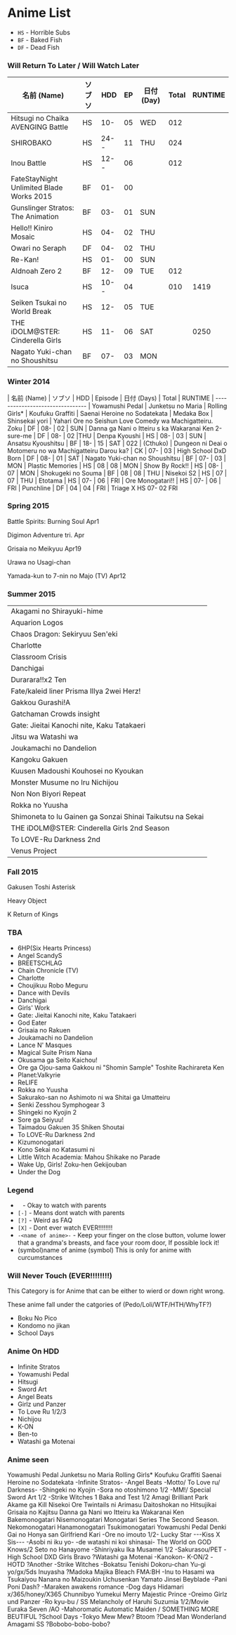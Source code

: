 Anime List
===

 - `HS` - Horrible Subs
 - `BF` - Baked Fish
 - `DF` - Dead Fish

### Will Return To Later / Will Watch Later

| 名前 (Name)                               | ソブソ | HDD  | EP | 日付 (Day) | Total | RUNTIME |
| ---------------------------------------- | ----- | ---- | -- | --------- | ----- | ------- |
| Hitsugi no Chaika AVENGING Battle        | HS    | 10-  | 05 | WED       | 012   |         |
| SHIROBAKO                                | HS    | 24-- | 11 | THU       | 024   |         |
| Inou Battle                              | HS    | 12-- | 06 |           | 012   |         |
| FateStayNight Unlimited Blade Works 2015 | BF    | 01-  | 00 |           |       |         |
| Gunslinger Stratos: The Animation        | BF    | 03-  | 01 | SUN       |       |         |
| Hello!! Kiniro Mosaic                    | HS    | 04-  | 02 | THU       |       |         |
| Owari no Seraph                          | DF    | 04-  | 02 | THU       |       |         |
| Re-Kan!                                  | HS    | 01-  | 00 | SUN       |       |         || Aldnoah Zero 2                           | BF    | 12-  | 09 | TUE       | 012   |         || Isuca                                    | HS    | 10-- | 04 |           | 010   | 1419    |
| Seiken Tsukai no World Break             | HS    | 12-  | 05 | TUE       |       |         |
| THE iDOLM@STER: Cinderella Girls         | HS    | 11-  | 06 | SAT       |       | 0250    |
| Nagato Yuki-chan no Shoushitsu           | BF    | 07-  | 03 | MON       |       |         |

### Winter 2014

| 名前 (Name) | ソブソ | HDD | Episode | 日付 (Days) | Total | RUNTIME
| --------------------------------
| Yowamushi Pedal
| Junketsu no Maria
| Rolling Girls*
| Koufuku Graffiti
| Saenai Heroine no Sodatekata
| Medaka Box
| Shinsekai yori
| Yahari Ore no Seishun Love Comedy wa Machigatteiru. Zoku | DF | 08- | 02 | SUN
| Danna ga Nani o Itteiru s ka Wakaranai Ken 2-sure-me | DF | 08- | 02 |THU
| Denpa Kyoushi | HS | 08- | 03 | SUN
| Ansatsu Kyoushitsu | BF | 18- | 15 | SAT | 022
| (Cthuko)
| Dungeon ni Deai o Motomeru no wa Machigatteiru Darou ka? | CK | 07- | 03
| High School DxD Born | DF | 08- | 01 | SAT
| Nagato Yuki-chan no Shoushitsu | BF | 07- | 03 | MON
| Plastic Memories | HS | 08 | 08 | MON
| Show By Rock!! | HS | 08- | 07 | MON
| Shokugeki no Souma | BF | 08 | 08 | THU
| Nisekoi S2 | HS | 07 | 07 | THU
| Etotama | HS | 07- | 06 | FRI
| Ore Monogatari!! | HS | 07- | 06 | FRI
| Punchline | DF | 04 | 04 | FRI
| Triage X			HS	07-	02	FRI

### Spring 2015

Battle Spirits: Burning Soul		Apr1

Digimon Adventure tri.			Apr

Grisaia no Meikyuu			Apr19

Urawa no Usagi-chan

Yamada-kun to 7-nin no Majo (TV)	Apr12

### Summer 2015

| |
| ----------------------------
| Akagami no Shirayuki-hime |
| Aquarion Logos
| Chaos Dragon: Sekiryuu Sen'eki
| Charlotte
| Classroom Crisis
| Danchigai
| Durarara!!x2 Ten
| Fate/kaleid liner Prisma Illya 2wei Herz!
| Gakkou Gurashi!A
| Gatchaman Crowds insight
| Gate: Jieitai Kanochi nite, Kaku Tatakaeri
| Jitsu wa Watashi wa
| Joukamachi no Dandelion
| Kangoku Gakuen
| Kuusen Madoushi Kouhosei no Kyoukan
| Monster Musume no Iru Nichijou
| Non Non Biyori Repeat
| Rokka no Yuusha
| Shimoneta to Iu Gainen ga Sonzai Shinai Taikutsu na Sekai
| THE iDOLM@STER: Cinderella Girls 2nd Season
| To LOVE-Ru Darkness 2nd
| Venus Project

### Fall 2015

Gakusen Toshi Asterisk

Heavy Object

K Return of Kings

### TBA

- 6HP(Six Hearts Princess)
- Angel ScandyS
- BREETSCHLAG
- Chain Chronicle (TV)
- Charlotte
- Choujikuu Robo Meguru
- Dance with Devils
- Danchigai
- Girls' Work
- Gate: Jieitai Kanochi nite, Kaku Tatakaeri
- God Eater
- Grisaia no Rakuen
- Joukamachi no Dandelion
- Lance N' Masques
- Magical Suite Prism Nana
- Okusama ga Seito Kaichou!
- Ore ga Ojou-sama Gakkou ni "Shomin Sample" Toshite Rachirareta Ken
- Planet:Valkyrie
- ReLIFE
- Rokka no Yuusha
- Sakurako-san no Ashimoto ni wa Shitai ga Umatteiru
- Senki Zesshou Symphogear 3
- Shingeki no Kyojin 2
- Sore ga Seiyuu!
- Taimadou Gakuen 35 Shiken Shoutai
- To LOVE-Ru Darkness 2nd
- Kizumonogatari
- Kono Sekai no Katasumi ni
- Little Witch Academia: Mahou Shikake no Parade
- Wake Up, Girls! Zoku-hen Gekijouban
- Under the Dog

### Legend

- ` ` - Okay to watch with parents
- `[-]` - Means dont watch with parents
- `[?]` - Weird as FAQ
- `[X]` - Dont ever watch EVER!!!!!!!!
- `-<name of anime>-` -  Keep your finger on the close button, volume lower that a grandma's breasts, and face your room door, If possible lock it!
- (symbol)name of anime (symbol) This is only for anime with curcumstances

### Will Never Touch (EVER!!!!!!!!)

This Category is for Anime that can be either to wierd or down right wrong.

These anime fall under the catgories of (Pedo/Loli/WTF/HTH/WhyTF?)

- Boku No Pico
- Kondomo no jikan
- School Days

### Anime On HDD

- Infinite Stratos
- Yowamushi Pedal
- Hitsugi
- Sword Art
- Angel Beats
- Girlz und Panzer
- To Love Ru 1/2/3
- Nichijou
- K-ON
- Ben-to
- Watashi ga Motenai

### Anime seen

Yowamushi Pedal
Junketsu no Maria
Rolling Girls*
Koufuku Graffiti
Saenai Heroine no Sodatekata
-Infinite Stratos-
-Angel Beats
-Motto/ To Love ru/ Darkness-
-Shingeki no Kyojin
-Sora no otoshimono 1/2
-MM!/ Special
Sword Art 1/2
-Strike Witches 1
Baka and Test 1/2
Amagi Brilliant Park
Akame ga Kill
Nisekoi
Ore Twintails ni Arimasu
Daitoshokan no Hitsujikai
Grisaia no Kajitsu
Danna ga Nani wo Itteiru ka Wakaranai Ken
Bakemonogatari
Nisemonogatari
Monogatari Series The Second Season.
Nekomonogatari
Hanamonogatari
Tsukimonogatari
Yowamushi Pedal
Denki Gai no Honya san
Girlfriend Kari
-Ore no imouto 1/2-
Lucky Star
---Kiss X Sis---
-Asobi ni iku yo-
-de watashi ni koi shinasai-
The World on GOD Knows/2
Seto no Hanayome
-Shinriyaku Ika Musamei 1/2
-Sakurasou/PET
-High School DXD
Girls Bravo
?Watashi ga Motenai
-Kanokon-
K-ON/2
-HOTD
?Another
-Strike Witches
-Bokatsu Tenishi Dokoru-chan
Yu-gi yo/gx/5ds
Inuyasha
?Madoka Majika
Bleach
FMA:BH
-Inu to Hasami wa Tsukaiyou
Nanana no Maizoukin
Uchusenkan Yamato
Jinsei
Beyblade
-Pani Poni Dash?
-Maraken awakens romance
-Dog days
Hidamari x/365/honey/X365
Chunnibyo
Yumekui Merry
Majestic Prince
-Oreimo
Girlz und Panzer
-Ro kyu-bu / SS
Melancholy of Haruhi Suzumia 1/2/Movie
Euraka Seven /AO
-Mahoromatic Automatic Maiden / SOMETHING MORE BEUTIFUL
?School Days
-Tokyo Mew Mew?
Btoom
?Dead Man Wonderland
Amagami SS
?Bobobo-bobo-bobo?
